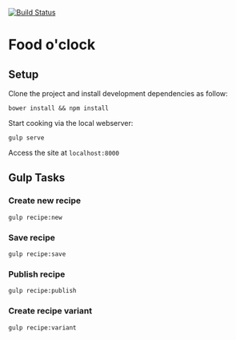[![Build Status](https://travis-ci.org/foodoclock/foodoclock.github.io.svg)](https://travis-ci.org/foodoclock/foodoclock.github.io)

# Food o'clock

## Setup

Clone the project and install development dependencies as follow:
```
bower install && npm install 
```

Start cooking via the local webserver:
```
gulp serve
```

Access the site at `localhost:8000`

## Gulp Tasks

### Create new recipe

```
gulp recipe:new
```

### Save recipe

```
gulp recipe:save
```

### Publish recipe

```
gulp recipe:publish
```

### Create recipe variant

```
gulp recipe:variant
```
